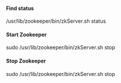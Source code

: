 #### Find status
/usr/lib/zookeeper/bin/zkServer.sh status

#### Start Zookeeper
sudo /usr/lib/zookeeper/bin/zkServer.sh stop

#### Stop Zookeeper
sudo /usr/lib/zookeeper/bin/zkServer.sh stop
